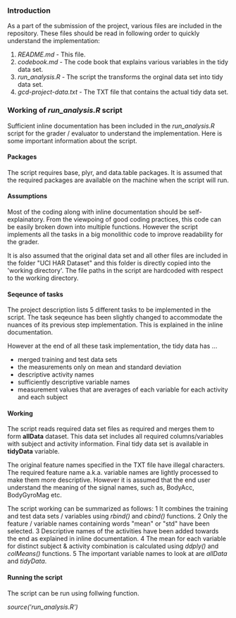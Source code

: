 ### Introduction

As a part of the submission of the project, various files are included in the repository.
These files should be read in following order to quickly understand the implementation:

1. *README.md* - This file.
2. *codebook.md* - The  code book that explains various variables in the tidy data set.
3. *run_analysis.R* - The script the transforms the orginal data set into tidy data set.
4. *gcd-project-data.txt* - The TXT file that contains the actual tidy data set.


### Working of *run_analysis.R* script

Sufficient inline documentation has been included in the *run_analysis.R* script for 
the grader / evaluator to understand the implementation. Here is some important information
about the script.

#### Packages

The script requires base, plyr, and data.table packages. It is assumed that the required packages
are available on the machine when the script will run.

#### Assumptions

Most of the coding along with inline documentation should be self-explainatory. From the viewpoing
of good coding practices, this code can be easily broken down into multiple functions. However
the script implements all the tasks in a big monolithic code to improve readability for the grader.

It is also assumed that the original data set and all other files are included in the folder "UCI HAR Dataset"
and this folder is directly copied into the 'working directory'. The file paths in the script are hardcoded
with respect to the working directory.

#### Seqeunce of tasks

The project description lists 5 different tasks to be implemented in the script. The task seqeunce has 
been  slightly changed to accommodate the nuances of its previous step implementation. This is explained
in the inline documentation.

However at the end of all these task implementation, the tidy data has ...
* merged training and test data sets
* the measurements only on mean and standard deviation 
* descriptive activity names
* sufficiently descriptive variable names
* measurement values that are averages of each variable for each activity and each subject

#### Working
 
The script reads required data set files as required and merges them to form **allData** dataset.
This data set includes all required columns/variables with subject and activity information. Final
tidy data set is available in **tidyData** variable.

The original feature names specified in the TXT file have illegal characters. The required feature
name a.k.a. variable names are lightly processed to make them more descriptive. However it is assumed
that the end user understand the meaning of the signal names, such as, BodyAcc, BodyGyroMag etc.

The script working can be summarized as follows:
1 It combines the training and test data sets / variables using *rbind()* and *cbind()* functions.
2 Only the feature / variable names containing words "mean" or "std" have been selected.
3 Descriptive names of the activities have been added towards the end as explained in inline documentation.
4 The mean for each variable for distinct subject & activity combination is calculated using *ddply()* and *colMeans()* functions.
5 The important variable names to look at are *allData* and *tidyData*.

#### Running the script

The script can be run using follwing function.

*source('run_analysis.R')*




